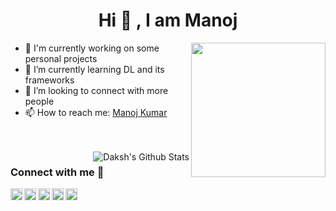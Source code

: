 <h1 align='center'> Hi 👋 , I am Manoj</h1>

<img align='right' src="https://i.imgur.com/OTKgDSt.gif" width="215">

       
* 🤔 I'm currently working on some personal projects
* 🌱 I’m currently learning DL and its frameworks
* 👯 I’m looking to connect with more people
* 📫 How to reach me: [Manoj Kumar](mailto:manojkumarsaran79@gmail.com)
<br />
<br />


<img align="right" alt="Daksh's Github Stats" src="https://github-readme-stats.vercel.app/api?username=manojxk&show_icons=true&&hide=issues,contribscount_private=true&theme=buefy" />


### Connect with me 📡

[<img align="left" alt="Twitter" width="19px" src="https://cdn.jsdelivr.net/npm/simple-icons@v3/icons/twitter.svg" />][twitter]
[<img align="left" alt="LinkedIn" width="19px" src="https://cdn.jsdelivr.net/npm/simple-icons@v3/icons/linkedin.svg" />][linkedin]
[<img align="left" alt="Instagram" width="19px" src="https://cdn.jsdelivr.net/npm/simple-icons@v3/icons/instagram.svg" />][instagram]
[<img align="left" alt="Facebook" width="19px" src="https://cdn.jsdelivr.net/npm/simple-icons@v3/icons/facebook.svg" />][facebook]
[<img align="left" alt="LinkedIn" width="19px" src="https://cdn.jsdelivr.net/npm/simple-icons@v3/icons/gmail.svg" />][email]

<br><br>
<br>
<br>



[twitter]: https://twitter.com/manojkumar9801
[instagram]: https://www.instagram.com/just.manojxk/
[linkedin]: https://www.linkedin.com/in/manojkumarsaran/
[email]: mailto:manojkumarsaran79@gmail.com
[facebook]:https://www.facebook.com/manojkumarsaranofficial

